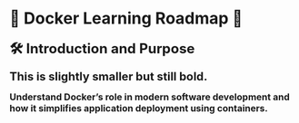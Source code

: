 # 📌 Docker Learning Roadmap 🚀

<span style="font-size: 24px;">**🛠 Introduction and Purpose**</span>

<span style="font-size: 20px;">**This is slightly smaller but still bold.**</span>

<span style="font-size: 16px;">**Understand Docker’s role in modern software development and how it simplifies application deployment using containers.**</span>
